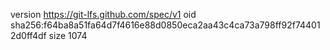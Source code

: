 version https://git-lfs.github.com/spec/v1
oid sha256:f64ba8a51fa64d7f4616e88d0850eca2aa43c4ca73a798ff92f744012d0ff4df
size 1074
